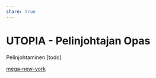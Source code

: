 ```yaml
---
share: true
---
```

# UTOPIA - Pelinjohtajan Opas
Pelinjohtaminen [todo]


[mega-new-york](./mega-new-york.md)